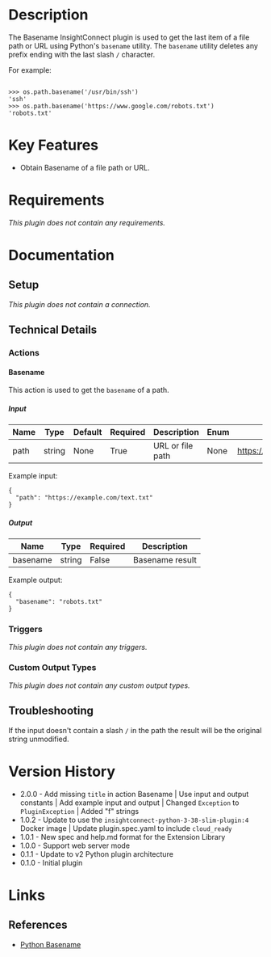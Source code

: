 # Description

The Basename InsightConnect plugin is used to get the last item of a file path or URL using Python's `basename` utility.
The `basename` utility deletes any prefix ending with the last slash `/` character.

For example:

```

>>> os.path.basename('/usr/bin/ssh')
'ssh'
>>> os.path.basename('https://www.google.com/robots.txt')
'robots.txt'

```

# Key Features

* Obtain Basename of a file path or URL.

# Requirements

_This plugin does not contain any requirements._

# Documentation

## Setup

_This plugin does not contain a connection._

## Technical Details

### Actions

#### Basename

This action is used to get the `basename` of a path.

##### Input

|Name|Type|Default|Required|Description|Enum|Example|
|----|----|-------|--------|-----------|----|-------|
|path|string|None|True|URL or file path|None|https://example.com/text.txt|

Example input:

```
{
  "path": "https://example.com/text.txt"
}
```

##### Output

|Name|Type|Required|Description|
|----|----|--------|-----------|
|basename|string|False|Basename result|

Example output:

```
{
  "basename": "robots.txt"
}
```

### Triggers

_This plugin does not contain any triggers._

### Custom Output Types

_This plugin does not contain any custom output types._

## Troubleshooting

If the input doesn't contain a slash `/` in the path the result will be the original string unmodified.

# Version History

* 2.0.0 - Add missing `title` in action Basename | Use input and output constants | Add example input and output | Changed `Exception` to `PluginException` | Added "f" strings
* 1.0.2 - Update to use the `insightconnect-python-3-38-slim-plugin:4` Docker image | Update plugin.spec.yaml to include `cloud_ready`
* 1.0.1 - New spec and help.md format for the Extension Library
* 1.0.0 - Support web server mode
* 0.1.1 - Update to v2 Python plugin architecture
* 0.1.0 - Initial plugin

# Links

## References

* [Python Basename](https://docs.python.org/2/library/os.path.html#os.path.basename)
